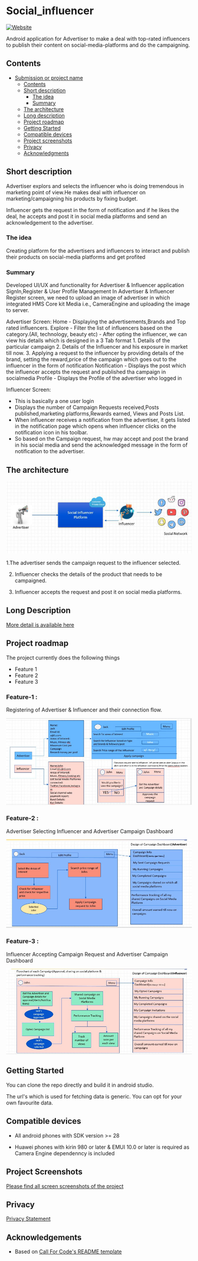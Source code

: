 # Social_influencer

[![Website](https://img.shields.io/badge/View-website-blue)](https:talenalexander.com/industry-news/10-influencers-who-have-an-active-presence-on-social-media/)

Android application for Advertiser to make a deal with top-rated influencers to publish their content on social-media-platforms and do the campaigning.

## Contents
- [Submission or project name](#submission-or-project-name)
  - [Contents](#contents)
  - [Short description](#short-description)
    - [The idea](#the-idea)
    - [Summary](#summary)
  - [The architecture](#the-architecture)
  - [Long description](#long-description)
  - [Project roadmap](#project-roadmap)
  - [Getting Started](#getting-started)
  - [Compatible devices](#compatible-devices)
  - [Project screenshots](#project-screenshots)
  - [Privacy](#privacy)
  - [Acknowledgments](#acknowledgments)
  
## Short description
Advertiser explors and selects the influencer who is doing tremendous in marketing point of view.He makes deal with influencer on marketing/campaigning his products by fixing budget.

Influencer gets the request in the form of notification and if he likes the deal, he accepts and post it in social media platforms and send an acknowledgement to the advertiser.

### The idea
Creating platform for the advertisers and influencers to interact and publish their products on social-media platforms and get profited

### Summary

Developed UI/UX and functionality for Advertiser & Influencer application
  SignIn,Register & User Profile Management
  In Advertiser & Influencer Register screen, we need to upload an image of advertiser in which integrated HMS Core kit Media i.e., CameraEngine and uploading the image to server.
  
Advertiser Screen:
  Home          - Displaying the advertisements,Brands and Top rated influencers.
  Explore       - Filter the list of influencers based on the category.(All, technology, beauty etc)
                - After opting the influencer, we can view his details which is designed in a 3 Tab format
                    1.  Details of the particular campaign
                    2.  Details of the Influencer and his exposure in market till now.
                    3.  Applying a request to the influencer by providing details of the brand, setting the reward,price of the campaign which goes out to the influencer in the form of notification
  Notification - Displays the post which the influencer accepts the request and published tha campaign in socialmedia
  Profile      - Displays the Profile of the advertiser who logged in

Influencer Screen:
  - This is basically a one user login
  - Displays the number of Campaign Requests received,Posts published,marketing platforms,Rewards earned, Views and Posts List.
  - When influencer receives a notification from the advertiser, it gets listed in the notification page which opens when influencer clicks on the notification icon in his toolbar.
  - So based on the Campaign request, hw may accept and post the brand in his social media and send the acknowledged message in the form of notification to the advertiser.


## The architecture

![Alt text](https://github.com/saisree369/social_influencer/blob/main/app/src/main/res/drawable/si_flowchart.png?raw=true "Flow")

 1.The advertiser sends the campaign request to the influencer selected.

2. Influencer checks the details of the product that needs to be campaigned.

3. Influencer accepts the request and post it on social media platforms.

## Long Description

[More detail is available here](https://github.com/saisree369/social_influencer/blob/main/docs/Social%20Advertiser_documentation.docx)

## Project roadmap

The project currently does the following things

- Feature 1
- Feature 2
- Feature 3

### Feature-1 : 

Registering of Advertiser & Influencer and their connection flow.

![Alt text](https://github.com/saisree369/social_influencer/blob/main/app/src/main/res/drawable/feature_1.png?raw=true "Connection")

### Feature-2 : 

Advertiser Selecting Influencer and Advertiser Campaign Dashboard

![Alt text](https://github.com/saisree369/social_influencer/blob/main/app/src/main/res/drawable/feature_2.png?raw=true "Advertiser Flow")

### Feature-3 : 

Influencer Accepting Campaign Request and Advertiser Campaign Dashboard

![Alt text](https://github.com/saisree369/social_influencer/blob/main/app/src/main/res/drawable/feature_3.png?raw=true "Influencer Flow")

## Getting Started

You can clone the repo directly and build it in android studio.

The url's which is used for fetching data is generic. You can opt for your own favourite data.

## Compatible devices 
- All android phones with SDK version >= 28

- Huawei phones with kirin 980 or later & EMUI 10.0 or later is required as Camera Engine dependenncy is included

## Project Screenshots

[Please find all screen screenshots of the project](https://github.com/saisree369/social_influencer/blob/main/docs/images/)

## Privacy

[Privacy Statement](https://docs.google.com/document/d/18X1ZqY-QR5Bd8IuWTGHp52gI5PMvVoePyDFXTS3PO4w/edit)

## Acknowledgements

- Based on [Call For Code's README template](https://github.com/Call-for-Code/Project-Sample/blob/main/README.md)


  
  

